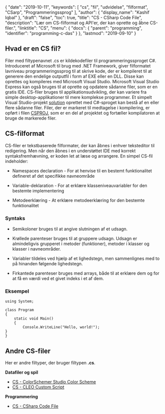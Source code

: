 {
  "date": "2019-10-11",
  "keywords": [
"cs",
"fil",
"udvidelse",
"filformat",
"CSarp",
"Programmeringssprog"
],
  "author": {
    "display_name": "Kashif Iqbal"
},
  "draft": "false",
  "toc": true,
  "title": "CS - CSharp Code File",
  "description": "Lær om CS-filformat og API'er, der kan oprette og åbne CS-filer.",
  "linktitle": "CS",
  "menu": {
    "docs": {
      "parent": "programming",
      "identifier": "programming-c-das"
}
},
  "lastmod": "2019-09-10"
}

## Hvad er en CS fil?

Filer med filtypenavnet .cs er kildekodefiler til programmeringssproget C#. Introduceret af Microsoft til brug med .NET Framework, giver filformatet lavniveau programmeringssprog til at skrive kode, der er kompileret til at generere den endelige outputfil i form af EXE eller en DLL. Disse kan oprettes og kompileres med Microsoft Visual Studio. Microsoft Visual Studio Express kan også bruges til at oprette og opdatere sådanne filer, som er en gratis IDE. CS-filer bruges til applikationsudvikling, der kan variere fra simple desktop-applikationer til mere komplekse programmer. Et simpelt Visual Studio-projekt [solution](/programming/sln/) oprettet med C#-sproget kan bestå af en eller flere sådanne filer. Filer, der er markeret til medtagelse i kompilering, er opført i filen [CSPROJ](/programming/csproj/), som er en del af projektet og fortæller kompilatoren at bruge de markerede filer.

## CS-filformat ##

CS-filer er tekstbaserede filformater, der kan åbnes i enhver teksteditor til redigering. Men når den åbnes i en understøttet IDE med korrekt syntaksfremhævning, er koden let at læse og arrangere. En simpel CS-fil indeholder:

* Namespaces declaration - For at henvise til en bestemt funktionalitet defineret af det specifikke navneområde

* Variable-deklaration - For at erklære klasseniveauvariabler for den bestemte implementering

* Metodeerklæring - At erklære metodeerklæring for den bestemte funktionalitet


### Syntaks ###

* Semikoloner bruges til at angive slutningen af et udsagn.

* Krøllede parenteser bruges til at gruppere udsagn. Udsagn er almindeligvis grupperet i metoder (funktioner), metoder i klasser og klasser i navneområder.

* Variabler tildeles ved hjælp af et lighedstegn, men sammenlignes med to på hinanden følgende lighedstegn.

* Firkantede parenteser bruges med arrays, både til at erklære dem og for at få en værdi ved et givet indeks i et af dem.


### Eksempel ###

```
using System;

class Program
{
    static void Main()
    {
        Console.WriteLine("Hello, world!");
}
}
```

## Andre CS-filer

Her er andre filtyper, der bruger filtypen **.cs**.

**Datafiler og spil**
- [CS - ColorSchemer Studio Color Scheme](/data/cs-colorschemer/)
- [CS - CLEO Custom Script](/game/cs-cleo/)

**Programmering**
- [CS - CSharp Code File](/programming/cs/)

